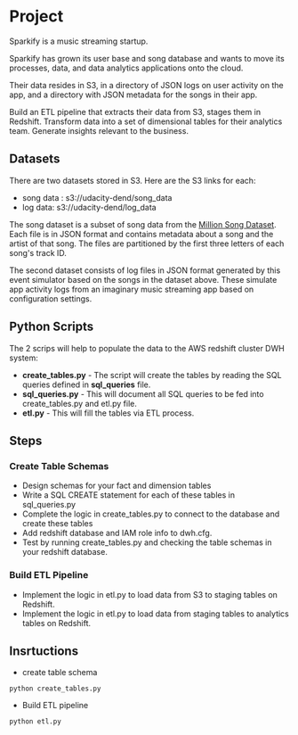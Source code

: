 # Project

Sparkify is a music streaming startup.

Sparkify has grown its user base and song database and wants to move its processes, data, and data analytics applications onto the cloud.

Their data resides in S3, in a directory of JSON logs on user activity on the app, and a directory with JSON metadata for the songs in their app.

Build an ETL pipeline that extracts their data from S3, stages them in Redshift.
Transform data into a set of dimensional tables for their analytics team.
Generate insights relevant to the business.



## Datasets

There are two datasets stored in S3. Here are the S3 links for each:

- song data : s3://udacity-dend/song_data
- log data: s3://udacity-dend/log_data

The song dataset is a subset of song data from the [Million Song Dataset](http://millionsongdataset.com/). 
Each file is in JSON format and contains metadata about a song and the artist of that song. 
The files are partitioned by the first three letters of each song's track ID. 

The second dataset consists of log files in JSON format generated by this event simulator based on the songs in the dataset above. 
These simulate app activity logs from an imaginary music streaming app based on configuration settings.

## Python Scripts

The 2 scrips will help to populate the data to the AWS redshift cluster DWH system:

- **create_tables.py** - The script will create the tables by reading the SQL queries defined in **sql_queries** file.
- **sql_queries.py** - This will document all SQL queries to be fed into create_tables.py and etl.py file.
- **etl.py** - This will fill the tables via ETL process.

## Steps

### Create Table Schemas
- Design schemas for your fact and dimension tables
- Write a SQL CREATE statement for each of these tables in sql_queries.py
- Complete the logic in create_tables.py to connect to the database and create these tables
- Add redshift database and IAM role info to dwh.cfg.
- Test by running create_tables.py and checking the table schemas in your redshift database.

  
### Build ETL Pipeline
- Implement the logic in etl.py to load data from S3 to staging tables on Redshift.
- Implement the logic in etl.py to load data from staging tables to analytics tables on Redshift.


## Insrtuctions

- create table schema
```
python create_tables.py

```

- Build ETL pipeline
```
python etl.py

```



  
